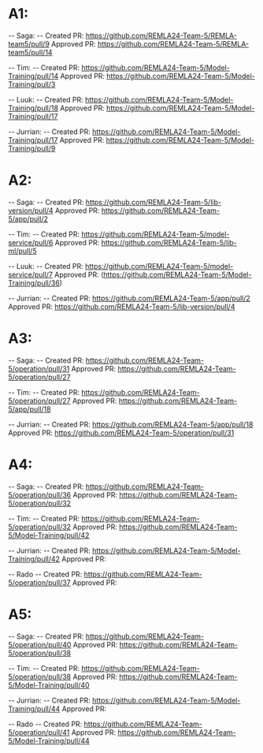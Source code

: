 # A1:
-- Saga: --
Created PR: https://github.com/REMLA24-Team-5/REMLA-team5/pull/9
Approved PR: https://github.com/REMLA24-Team-5/REMLA-team5/pull/14

-- Tim: --
Created PR: https://github.com/REMLA24-Team-5/Model-Training/pull/14
Approved PR: https://github.com/REMLA24-Team-5/Model-Training/pull/3

-- Luuk: --
Created PR: https://github.com/REMLA24-Team-5/Model-Training/pull/18
Approved PR: https://github.com/REMLA24-Team-5/Model-Training/pull/17

-- Jurrian: --
Created PR: https://github.com/REMLA24-Team-5/Model-Training/pull/17
Approved PR: https://github.com/REMLA24-Team-5/Model-Training/pull/9


# A2:
-- Saga: --
Created PR: https://github.com/REMLA24-Team-5/lib-version/pull/4
Approved PR: https://github.com/REMLA24-Team-5/app/pull/2

-- Tim: --
Created PR: https://github.com/REMLA24-Team-5/model-service/pull/6
Approved PR: https://github.com/REMLA24-Team-5/lib-ml/pull/5

-- Luuk: --
Created PR: https://github.com/REMLA24-Team-5/model-service/pull/7
Approved PR: (https://github.com/REMLA24-Team-5/Model-Training/pull/36)

-- Jurrian: --
Created PR: https://github.com/REMLA24-Team-5/app/pull/2
Approved PR: https://github.com/REMLA24-Team-5/lib-version/pull/4

# A3:
-- Saga: --
Created PR: https://github.com/REMLA24-Team-5/operation/pull/31
Approved PR: https://github.com/REMLA24-Team-5/operation/pull/27

-- Tim: --
Created PR: https://github.com/REMLA24-Team-5/operation/pull/27
Approved PR: https://github.com/REMLA24-Team-5/app/pull/18

-- Jurrian: --
Created PR: https://github.com/REMLA24-Team-5/app/pull/18
Approved PR: https://github.com/REMLA24-Team-5/operation/pull/31

# A4:
-- Saga: --
Created PR: https://github.com/REMLA24-Team-5/operation/pull/36
Approved PR: https://github.com/REMLA24-Team-5/operation/pull/32

-- Tim: --
Created PR: https://github.com/REMLA24-Team-5/operation/pull/32
Approved PR: https://github.com/REMLA24-Team-5/Model-Training/pull/42

-- Jurrian: --
Created PR: https://github.com/REMLA24-Team-5/Model-Training/pull/42
Approved PR:

-- Rado --
Created PR: https://github.com/REMLA24-Team-5/operation/pull/37
Approved PR:

# A5:
-- Saga: --
Created PR: https://github.com/REMLA24-Team-5/operation/pull/40
Approved PR: https://github.com/REMLA24-Team-5/operation/pull/38

-- Tim: --
Created PR: https://github.com/REMLA24-Team-5/operation/pull/38
Approved PR: https://github.com/REMLA24-Team-5/Model-Training/pull/40

-- Jurrian: --
Created PR: https://github.com/REMLA24-Team-5/Model-Training/pull/44
Approved PR: 

-- Rado --
Created PR: https://github.com/REMLA24-Team-5/operation/pull/41
Approved PR: https://github.com/REMLA24-Team-5/Model-Training/pull/44